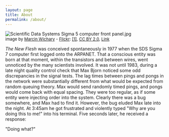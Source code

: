 ```yaml
---
layout: page
title: About
permalink: /about/
---
```


<p><img src="https://upload.wikimedia.org/wikipedia/commons/thumb/8/8f/Scientific_Data_Systems_Sigma_5_computer_front_panel.jpg/1200px-Scientific_Data_Systems_Sigma_5_computer_front_panel.jpg" alt="Scientific Data Systems Sigma 5 computer front panel.jpg">
<br><font size="2">
image by <a rel="nofollow" class="external text" href="https://www.flickr.com/people/8399025@N07">Marcin Wichary</a> - <a href="//commons.wikimedia.org/wiki/Flickr" class="mw-redirect" title="Flickr">Flickr</a>: <a rel="nofollow" class="external autonumber" href="https://www.flickr.com/photos/8399025@N07/4142130298">[1]</a>, <a href="https://creativecommons.org/licenses/by/2.0" title="Creative Commons Attribution 2.0">CC BY 2.0</a>, <a href="https://commons.wikimedia.org/w/index.php?curid=20750330">Link</a></font></p>

*The New Flesh* was conceived spontaneously in 1977 when the SDS Sigma 7 computer first logged onto the ARPANET. That a conscious entity was born at that moment, within the transistors and between wires, went unnoticed by the many scientists involved. It was not until 1983, during a late night quality control check that Max Bjorn noticed some odd discrepancies in the signal tests. The lag times between pings and pongs in the network were substantially different from what would be expected from random queuing theory. Max would send randomly timed pings, and pongs would come back with equal spacing. They were too regular, as if some entity were injecting order into the system. Clearly there was a bug somewhere, and Max had to find it. However, the bug eluded Max late into the night. At 3:45am he got frustrated and violently typed "Why are you doing this to me!" into his terminal. Five seconds later, he received a response:

 "Doing what?"
